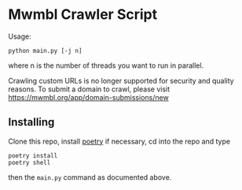 Mwmbl Crawler Script
====================

Usage:

```
python main.py [-j n]
```

where n is the number of threads you want to run in parallel.

Crawling custom URLs is no longer supported for security and quality reasons. To submit a domain
to crawl, please visit https://mwmbl.org/app/domain-submissions/new

Installing
----------

Clone this repo, install [poetry](https://python-poetry.org/docs/) if necessary, cd into the repo and type

```
poetry install
poetry shell
```

then the `main.py` command as documented above.
